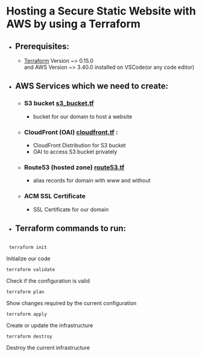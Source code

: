 # Hosting a Secure Static Website with AWS by using a Terraform


* ## Prerequisites:
    - [Terraform](https://www.terraform.io) Version ~> 0.15.0  
    and AWS Version ~> 3.40.0 installed on VSCode(or any code editor)

 
 * ##  AWS Services which we need to create:
    - ### S3 bucket [s3_bucket.tf](s3_bucket.tf) 
        * bucket for our domain to host a website
    
    - ### CloudFront (OAI) [cloudfront.tf](cloudfront.tf) : 
        * CloudFront Distribution for S3 bucket
        * OAI to access S3 bucket privately

    - ### Route53 (hosted zone) [route53.tf](route53.tf)
        * alias records for domain with www and without
    
    - ### ACM SSL Certificate
        * SSL Certificate for our domain 



- ## Terraform commands to run:
```
    
 terraform init
``` 
Initialize our code 

```
terraform validate
```
Check if the configuration is valid

```
terraform plan
``` 
Show changes required by the current configuration

```
terraform apply
```
Create or update the infrastructure

```
terraform destroy
```
Destroy the current infrastructure
       
    
        




